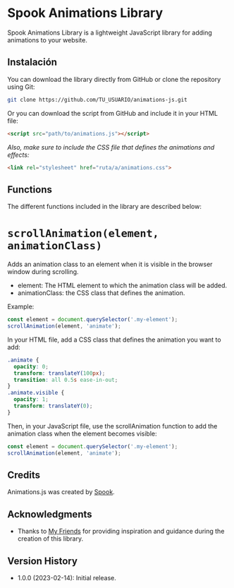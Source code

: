 # Spook Animations Library

Spook Animations Library is a lightweight JavaScript library for adding animations to your website.

## Instalación

You can download the library directly from GitHub or clone the repository using Git:


```sh
git clone https://github.com/TU_USUARIO/animations-js.git
```
Or you can download the script from GitHub and include it in your HTML file:
```html
<script src="path/to/animations.js"></script>
```
*Also, make sure to include the CSS file that defines the animations and effects:*
```html
<link rel="stylesheet" href="ruta/a/animations.css">
```
## Functions
The different functions included in the library are described below:

# `scrollAnimation(element, animationClass)`

Adds an animation class to an element when it is visible in the browser window during scrolling.

- element: The HTML element to which the animation class will be added.
- animationClass: the CSS class that defines the animation.

Example: 
```javascript
const element = document.querySelector('.my-element');
scrollAnimation(element, 'animate');
```

In your HTML file, add a CSS class that defines the animation you want to add:
```css
.animate {
  opacity: 0;
  transform: translateY(100px);
  transition: all 0.5s ease-in-out;
}
.animate.visible {
  opacity: 1;
  transform: translateY(0);
}

```
Then, in your JavaScript file, use the scrollAnimation function to add the animation class when the element becomes visible:
```javascript
const element = document.querySelector('.my-element');
scrollAnimation(element, 'animate');
```

## Credits

Animations.js was created by [Spook](https://your-website.com). 

## Acknowledgments

- Thanks to [My Friends](https://www.youtube.com/watch?v=dQw4w9WgXcQ&ab_channel=RickAstley) for providing inspiration and guidance during the creation of this library.

## Version History

- 1.0.0 (2023-02-14): Initial release.

